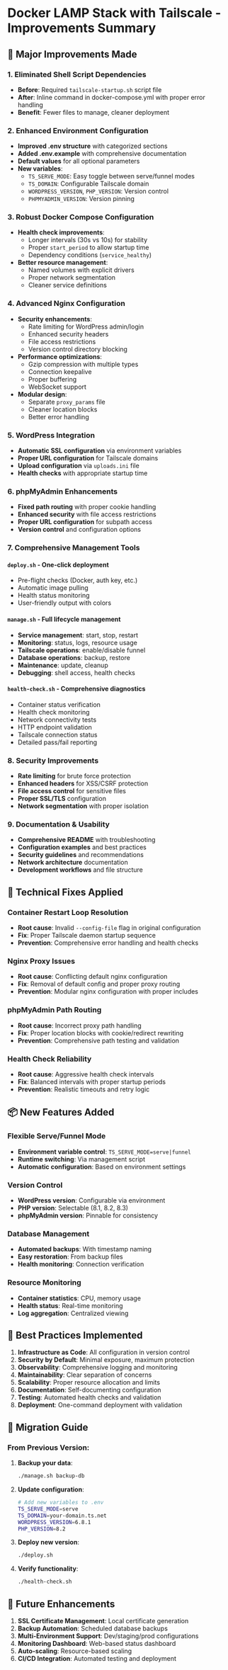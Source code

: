 # Docker LAMP Stack with Tailscale - Improvements Summary

## 🚀 Major Improvements Made

### 1. **Eliminated Shell Script Dependencies**
- **Before**: Required `tailscale-startup.sh` script file
- **After**: Inline command in docker-compose.yml with proper error handling
- **Benefit**: Fewer files to manage, cleaner deployment

### 2. **Enhanced Environment Configuration**
- **Improved .env structure** with categorized sections
- **Added .env.example** with comprehensive documentation
- **Default values** for all optional parameters
- **New variables**:
  - `TS_SERVE_MODE`: Easy toggle between serve/funnel modes
  - `TS_DOMAIN`: Configurable Tailscale domain
  - `WORDPRESS_VERSION`, `PHP_VERSION`: Version control
  - `PHPMYADMIN_VERSION`: Version pinning

### 3. **Robust Docker Compose Configuration**
- **Health check improvements**:
  - Longer intervals (30s vs 10s) for stability
  - Proper `start_period` to allow startup time
  - Dependency conditions (`service_healthy`)
- **Better resource management**:
  - Named volumes with explicit drivers
  - Proper network segmentation
  - Cleaner service definitions

### 4. **Advanced Nginx Configuration**
- **Security enhancements**:
  - Rate limiting for WordPress admin/login
  - Enhanced security headers
  - File access restrictions
  - Version control directory blocking
- **Performance optimizations**:
  - Gzip compression with multiple types
  - Connection keepalive
  - Proper buffering
  - WebSocket support
- **Modular design**:
  - Separate `proxy_params` file
  - Cleaner location blocks
  - Better error handling

### 5. **WordPress Integration**
- **Automatic SSL configuration** via environment variables
- **Proper URL configuration** for Tailscale domains
- **Upload configuration** via `uploads.ini` file
- **Health checks** with appropriate startup time

### 6. **phpMyAdmin Enhancements**
- **Fixed path routing** with proper cookie handling
- **Enhanced security** with file access restrictions
- **Proper URL configuration** for subpath access
- **Version control** and configuration options

### 7. **Comprehensive Management Tools**

#### `deploy.sh` - One-click deployment
- Pre-flight checks (Docker, auth key, etc.)
- Automatic image pulling
- Health status monitoring
- User-friendly output with colors

#### `manage.sh` - Full lifecycle management
- **Service management**: start, stop, restart
- **Monitoring**: status, logs, resource usage
- **Tailscale operations**: enable/disable funnel
- **Database operations**: backup, restore
- **Maintenance**: update, cleanup
- **Debugging**: shell access, health checks

#### `health-check.sh` - Comprehensive diagnostics
- Container status verification
- Health check monitoring
- Network connectivity tests
- HTTP endpoint validation
- Tailscale connection status
- Detailed pass/fail reporting

### 8. **Security Improvements**
- **Rate limiting** for brute force protection
- **Enhanced headers** for XSS/CSRF protection
- **File access control** for sensitive files
- **Proper SSL/TLS** configuration
- **Network segmentation** with proper isolation

### 9. **Documentation & Usability**
- **Comprehensive README** with troubleshooting
- **Configuration examples** and best practices
- **Security guidelines** and recommendations
- **Network architecture** documentation
- **Development workflows** and file structure

## 🔧 Technical Fixes Applied

### Container Restart Loop Resolution
- **Root cause**: Invalid `--config-file` flag in original configuration
- **Fix**: Proper Tailscale daemon startup sequence
- **Prevention**: Comprehensive error handling and health checks

### Nginx Proxy Issues
- **Root cause**: Conflicting default nginx configuration
- **Fix**: Removal of default config and proper proxy routing
- **Prevention**: Modular nginx configuration with proper includes

### phpMyAdmin Path Routing
- **Root cause**: Incorrect proxy path handling
- **Fix**: Proper location blocks with cookie/redirect rewriting
- **Prevention**: Comprehensive path testing and validation

### Health Check Reliability
- **Root cause**: Aggressive health check intervals
- **Fix**: Balanced intervals with proper startup periods
- **Prevention**: Realistic timeouts and retry logic

## 📦 New Features Added

### Flexible Serve/Funnel Mode
- **Environment variable control**: `TS_SERVE_MODE=serve|funnel`
- **Runtime switching**: Via management script
- **Automatic configuration**: Based on environment settings

### Version Control
- **WordPress version**: Configurable via environment
- **PHP version**: Selectable (8.1, 8.2, 8.3)
- **phpMyAdmin version**: Pinnable for consistency

### Database Management
- **Automated backups**: With timestamp naming
- **Easy restoration**: From backup files
- **Health monitoring**: Connection verification

### Resource Monitoring
- **Container statistics**: CPU, memory usage
- **Health status**: Real-time monitoring
- **Log aggregation**: Centralized viewing

## 🎯 Best Practices Implemented

1. **Infrastructure as Code**: All configuration in version control
2. **Security by Default**: Minimal exposure, maximum protection
3. **Observability**: Comprehensive logging and monitoring
4. **Maintainability**: Clear separation of concerns
5. **Scalability**: Proper resource allocation and limits
6. **Documentation**: Self-documenting configuration
7. **Testing**: Automated health checks and validation
8. **Deployment**: One-command deployment with validation

## 🚦 Migration Guide

### From Previous Version:
1. **Backup your data**:
   ```bash
   ./manage.sh backup-db
   ```

2. **Update configuration**:
   ```bash
   # Add new variables to .env
   TS_SERVE_MODE=serve
   TS_DOMAIN=your-domain.ts.net
   WORDPRESS_VERSION=6.8.1
   PHP_VERSION=8.2
   ```

3. **Deploy new version**:
   ```bash
   ./deploy.sh
   ```

4. **Verify functionality**:
   ```bash
   ./health-check.sh
   ```

## 🔮 Future Enhancements

1. **SSL Certificate Management**: Local certificate generation
2. **Backup Automation**: Scheduled database backups
3. **Multi-Environment Support**: Dev/staging/prod configurations
4. **Monitoring Dashboard**: Web-based status dashboard
5. **Auto-scaling**: Resource-based scaling
6. **CI/CD Integration**: Automated testing and deployment
